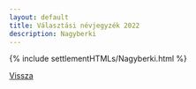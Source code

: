 ```yaml
---
layout: default
title: Választási névjegyzék 2022
description: Nagyberki
---
```


{% include settlementHTMLs/Nagyberki.html %}

[Vissza](./)
